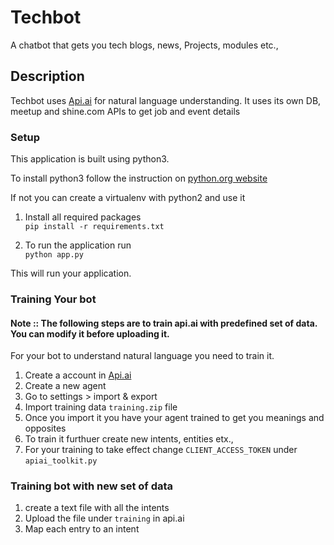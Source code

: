 # Techbot

A chatbot that gets you tech blogs, news, Projects, modules etc.,

## Description

Techbot uses [Api.ai](http://api.ai) for natural language understanding.
It uses its own DB, meetup and shine.com APIs to get job and event details

### Setup

This application is built using python3.

To install python3 follow the instruction on [python.org website](http://www.python.org)

If not you can create a virtualenv with python2 and use it

1.  Install all required packages  
    `pip install -r requirements.txt`

2. To run the application run  
    `python app.py`

This will run your application.

### Training Your bot

#### Note :: The following steps are to train api.ai with predefined set of data. You can modify it before uploading it.
For your bot to understand natural language you need to train it.

1. Create a account in [Api.ai](http://api.ai)
2. Create a new agent
3. Go to settings > import & export 
4. Import training data `training.zip` file
5. Once you import it you have your agent trained to get you meanings and opposites
6. To train it furthuer create new intents, entities etx.,
7. For your training to take effect change `CLIENT_ACCESS_TOKEN` under `apiai_toolkit.py`

### Training bot with new set of data

1. create a text file with all the intents
2. Upload the file under `training` in api.ai
3. Map each entry to an intent

